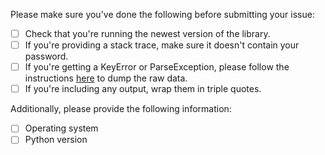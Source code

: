 Please make sure you've done the following before submitting your issue:

- [ ] Check that you're running the newest version of the library.
- [ ] If you're providing a stack trace, make sure it doesn't contain your password.
- [ ] If you're getting a KeyError or ParseException, please follow the instructions [here](https://gkeepapi.readthedocs.io/en/latest/#reporting-errors) to dump the raw data.
- [ ] If you're including any output, wrap them in triple quotes.

Additionally, please provide the following information:

- [ ] Operating system
- [ ] Python version
